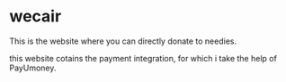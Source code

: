 # wecair
This is the website where you can directly donate to needies.

this website cotains the payment integration, for which i take the help of PayUmoney.
